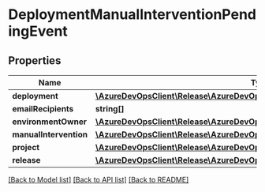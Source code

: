 # DeploymentManualInterventionPendingEvent

## Properties
Name | Type | Description | Notes
------------ | ------------- | ------------- | -------------
**deployment** | [**\AzureDevOpsClient\Release\AzureDevOpsClient\Release\Model\Deployment**](Deployment.md) |  | [optional] 
**emailRecipients** | **string[]** |  | [optional] 
**environmentOwner** | [**\AzureDevOpsClient\Release\AzureDevOpsClient\Release\Model\IdentityRef**](IdentityRef.md) |  | [optional] 
**manualIntervention** | [**\AzureDevOpsClient\Release\AzureDevOpsClient\Release\Model\ManualIntervention**](ManualIntervention.md) |  | [optional] 
**project** | [**\AzureDevOpsClient\Release\AzureDevOpsClient\Release\Model\ProjectReference**](ProjectReference.md) |  | [optional] 
**release** | [**\AzureDevOpsClient\Release\AzureDevOpsClient\Release\Model\Release**](Release.md) |  | [optional] 

[[Back to Model list]](../README.md#documentation-for-models) [[Back to API list]](../README.md#documentation-for-api-endpoints) [[Back to README]](../README.md)


